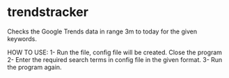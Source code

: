 # trendstracker
Checks the Google Trends data in range 3m to today for the given keywords. 

HOW TO USE:
1- Run the file, config file will be created. Close the program
2- Enter the required search terms in config file in the given format.
3- Run the program again.
